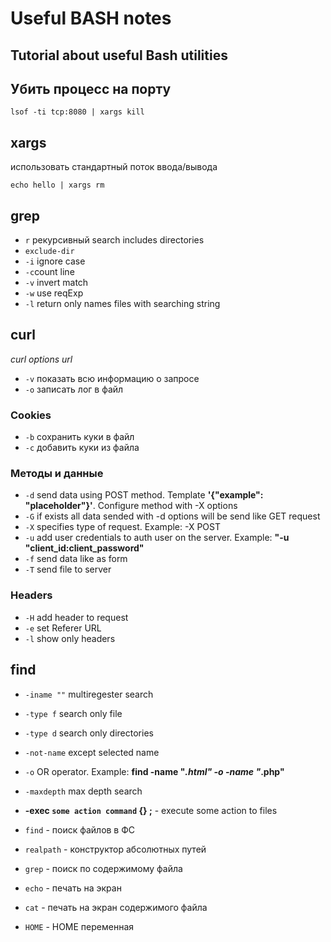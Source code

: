 # Useful BASH notes

## Tutorial about useful Bash utilities

## Убить процесс на порту

`lsof -ti tcp:8080 | xargs kill`

## xargs

использовать стандартный поток ввода/вывода

`echo hello | xargs rm`

## grep

- `r` рекурсивный search includes directories
- `exclude-dir`
- `-i` ignore case
- `-c`count line
- `-v` invert match
- `-w` use reqExp
- `-l` return only names files with searching string

## curl

_curl options url_

- `-v` показать всю информацию о запросе
- `-o` записать лог в файл

### Cookies

- `-b` сохранить куки в файл
- `-c` добавить куки из файла

### Методы и данные

- `-d` send data using POST method. Template **'{"example": "placeholder"}'**. Configure method with -X options
- `-G` if exists all data sended with -d options will be send like GET request
- `-X` specifies type of request. Example: -X POST
- `-u` add user credentials to auth user on the server. Example: **"-u "client_id:client_password"**
- `-f` send data like as form
- `-T` send file to server

### Headers

- `-H` add header to request
- `-e` set Referer URL
- `-l` show only headers

## find

- `-iname ""` multiregester search
- `-type f` search only file
- `-type d` search only directories
- `-not-name` except selected name
- `-o` OR operator. Example: **find -name "_.html" -o -name "_.php"**
- `-maxdepth` max depth search
- **-exec `some action command` {} \;** - execute some action to files

- `find` - поиск файлов в ФС
- `realpath` - конструктор абсолютных путей
- `grep` - поиск по содержимому файла
- `echo` - печать на экран
- `cat` - печать на экран содержимого файла
- `HOME` - HOME переменная
